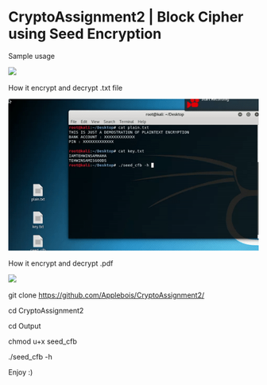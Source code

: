 # CryptoAssignment2 | Block Cipher using Seed Encryption 
Sample usage

![](sample.gif)

How it encrypt and decrypt .txt file 

![](sample1.gif)

How it encrypt and decrypt .pdf 

![](sample2.gif)

git clone https://github.com/Applebois/CryptoAssignment2/

cd CryptoAssignment2

cd Output

chmod u+x seed_cfb

./seed_cfb -h 

Enjoy :)